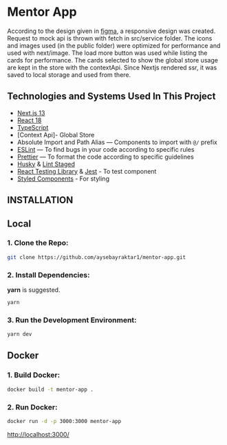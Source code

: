 # Mentor App

According to the design given in [figma](https://www.figma.com/file/pZwpdKmAAfYvdqI4RIFf2L/Use-Case?node-id=0-1&t=rb7ADY3V1GHCwFdB-0), a responsive design was created. Request to mock api is thrown with fetch in src/service folder. The icons and images used (in the public folder) were optimized for performance and used with next/image. The load more button was used while listing the cards for performance. The cards selected to show the global store usage are kept in the store with the contextApi. Since Nextjs rendered ssr, it was saved to local storage and used from there.

## Technologies and Systems Used In This Project

-   [Next.js 13](https://github.com/vercel/next.js/)
-   [React 18](https://github.com/facebook/react)
-   [TypeScript](https://github.com/microsoft/TypeScript)
-   [Context Api]- Global Store
-   Absolute Import and Path Alias — Components to import with `@/` prefix
-   [ESLint](https://github.com/eslint/eslint) — To find bugs in your code according to specific rules
-   [Prettier](https://github.com/prettier/prettier) — To format the code according to specific guidelines
-   [Husky](https://github.com/typicode/husky) & [Lint Staged](https://github.com/okonet/lint-staged)
-   [React Testing Library](https://github.com/testing-library/react-testing-library) & [Jest](https://github.com/facebook/jest) - To test component
-   [Styled Components](https://github.com/styled-components/styled-components) - For styling

## INSTALLATION

## Local

### 1. Clone the Repo:

```bash
git clone https://github.com/aysebayraktar1/mentor-app.git
```

### 2. Install Dependencies:

**yarn** is suggested.

```bash
yarn
```

### 3. Run the Development Environment:

```bash
yarn dev
```

## Docker

### 1. Build Docker:

```bash
docker build -t mentor-app .
```

### 2. Run Docker:

```bash
docker run -d -p 3000:3000 mentor-app
```

[http://localhost:3000/](http://localhost:3000/)
